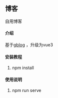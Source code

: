 
## 博客
自用博客

#### 介绍
基于[gblog](https://github.com/fengziye/Gblog) ，升级为vue3

#### 安装教程

1.  npm install

#### 使用说明

1.  npm run serve
